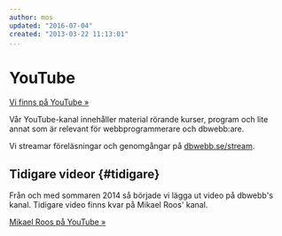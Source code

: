```yaml
---
author: mos
updated: "2016-07-04"
created: "2013-03-22 11:13:01"
...
```

<i class="fa fa-youtube-square" aria-hidden="true"></i> YouTube
==================================

[Vi finns på YouTube »](https://www.youtube.com/channel/UCxX3bcidovf5MDLeXMcbDyg)

Vår YouTube-kanal innehåller material rörande kurser, program och lite annat som är relevant för webbprogrammerare och dbwebb:are.

Vi streamar föreläsningar och genomgångar på [dbwebb.se/stream](stream).



Tidigare videor {#tidigare}
----------------------------------

Från och med sommaren 2014 så började vi lägga ut video på dbwebb's kanal. Tidigare video finns kvar på Mikael Roos' kanal.

[Mikael Roos på YouTube »](http://www.youtube.com/user/MikaelTHRoos)

